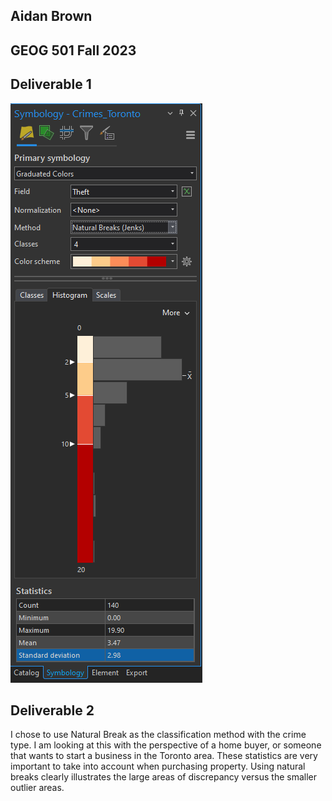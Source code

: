
## Aidan Brown
## GEOG 501 Fall 2023

## Deliverable 1

![Pasted image 20230911222917.png](../../attachments/Pasted%20image%2020230911222917.png)

## Deliverable 2

I chose to use Natural Break as the classification method with the crime type. I am looking at this with the perspective of a home buyer, or someone that wants to start a business in the Toronto area. These statistics are very important to take into account when purchasing property. Using natural breaks clearly illustrates the large areas of discrepancy versus the smaller outlier areas.

